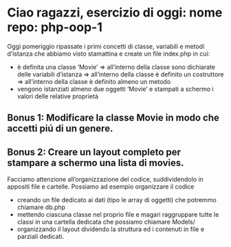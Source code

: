 # Ciao ragazzi, esercizio di oggi: nome repo: php-oop-1
Oggi pomeriggio ripassate i primi concetti di classe, variabili e metodi d’istanza che abbiamo visto stamattina e create un file index.php in cui:
- è definita una classe ‘Movie’ => all’interno della classe sono dichiarate delle variabili d’istanza => all’interno della classe è definito un costruttore => all’interno della classe è definito almeno un metodo
- vengono istanziati almeno due oggetti ‘Movie’ e stampati a schermo i valori delle relative proprietà
## Bonus 1: Modificare la classe Movie in modo che accetti piú di un genere.
## Bonus 2: Creare un layout completo per stampare a schermo una lista di movies.
Facciamo attenzione all’organizzazione del codice, suddividendolo in appositi file e cartelle. Possiamo ad esempio organizzare il codice
- creando un file dedicato ai dati (tipo le array di oggetti) che potremmo chiamare db.php
- mettendo ciascuna classe nel proprio file e magari raggruppare tutte le classi in una cartella dedicata che possiamo chiamare Models/
- organizzando il layout dividendo la struttura ed i contenuti in file e parziali dedicati.